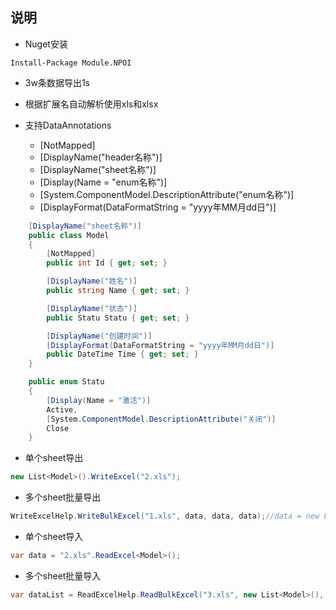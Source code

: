 ﻿## 说明

- Nuget安装
```
Install-Package Module.NPOI
```

- 3w条数据导出1s

- 根据扩展名自动解析使用xls和xlsx

- 支持DataAnnotations
    - [NotMapped]
    - [DisplayName("header名称")]
    - [DisplayName("sheet名称")]
    - [Display(Name = "enum名称")]
	- [System.ComponentModel.DescriptionAttribute("enum名称")]
    - [DisplayFormat(DataFormatString = "yyyy年MM月dd日")]

```C#
    [DisplayName("sheet名称")]
    public class Model
    {
        [NotMapped]
        public int Id { get; set; }

        [DisplayName("姓名")]
        public string Name { get; set; }

		[DisplayName("状态")]
        public Statu Statu { get; set; }

        [DisplayName("创建时间")]
        [DisplayFormat(DataFormatString = "yyyy年MM月dd日")]
        public DateTime Time { get; set; }
    }

	public enum Statu
    {
        [Display(Name = "激活")]
        Active,
        [System.ComponentModel.DescriptionAttribute("关闭")]
        Close
    }
```

- 单个sheet导出
```C#
new List<Model>().WriteExcel("2.xls");
```

- 多个sheet批量导出
```C#
WriteExcelHelp.WriteBulkExcel("1.xls", data, data, data);//data = new List<Model>()
```

- 单个sheet导入
```C#
var data = "2.xls".ReadExcel<Model>();
```

- 多个sheet批量导入
```C#
var dataList = ReadExcelHelp.ReadBulkExcel("3.xls", new List<Model>(), new List<Model>(), new List<Model>());
```



